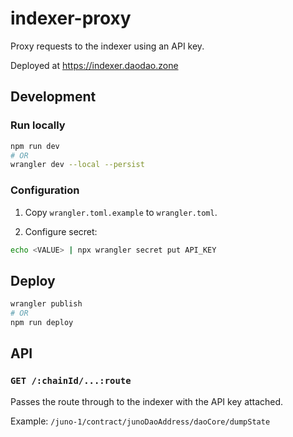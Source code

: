 # indexer-proxy

Proxy requests to the indexer using an API key.

Deployed at https://indexer.daodao.zone

## Development

### Run locally

```sh
npm run dev
# OR
wrangler dev --local --persist
```

### Configuration

1. Copy `wrangler.toml.example` to `wrangler.toml`.

2. Configure secret:

```sh
echo <VALUE> | npx wrangler secret put API_KEY
```

## Deploy

```sh
wrangler publish
# OR
npm run deploy
```

## API

### `GET /:chainId/...:route`

Passes the route through to the indexer with the API key attached.

Example: `/juno-1/contract/junoDaoAddress/daoCore/dumpState`
